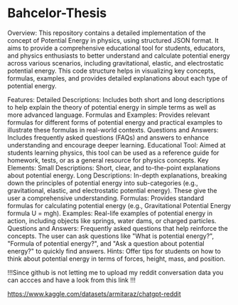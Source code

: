 # Bahcelor-Thesis 
Overview:
This repository contains a detailed implementation of the concept of Potential Energy in physics, using structured JSON format. It aims to provide a comprehensive educational tool for students, educators, and physics enthusiasts to better understand and calculate potential energy across various scenarios, including gravitational, elastic, and electrostatic potential energy. This code structure helps in visualizing key concepts, formulas, examples, and provides detailed explanations about each type of potential energy.

Features:
Detailed Descriptions: Includes both short and long descriptions to help explain the theory of potential energy in simple terms as well as more advanced language.
Formulas and Examples: Provides relevant formulas for different forms of potential energy and practical examples to illustrate these formulas in real-world contexts.
Questions and Answers: Includes frequently asked questions (FAQs) and answers to enhance understanding and encourage deeper learning.
Educational Tool: Aimed at students learning physics, this tool can be used as a reference guide for homework, tests, or as a general resource for physics concepts.
Key Elements:
Small Descriptions: Short, clear, and to-the-point explanations about potential energy.
Long Descriptions: In-depth explanations, breaking down the principles of potential energy into sub-categories (e.g., gravitational, elastic, and electrostatic potential energy). These give the user a comprehensive understanding.
Formulas: Provides standard formulas for calculating potential energy (e.g., Gravitational Potential Energy formula U = mgh).
Examples: Real-life examples of potential energy in action, including objects like springs, water dams, or charged particles.
Questions and Answers: Frequently asked questions that help reinforce the concepts. The user can ask questions like "What is potential energy?", "Formula of potential energy?", and "Ask a question about potential energy?" to quickly find answers.
Hints: Offer tips for students on how to think about potential energy in terms of forces, height, mass, and position.


!!!Since github is not letting me to upload my reddit conversation data you can accces and have a look from this link !!!

https://www.kaggle.com/datasets/armitaraz/chatgpt-reddit
